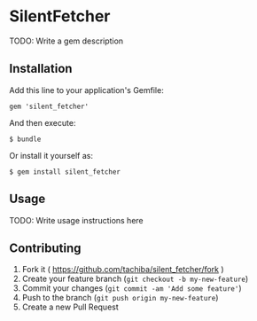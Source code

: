 # SilentFetcher

TODO: Write a gem description

## Installation

Add this line to your application's Gemfile:

    gem 'silent_fetcher'

And then execute:

    $ bundle

Or install it yourself as:

    $ gem install silent_fetcher

## Usage

TODO: Write usage instructions here

## Contributing

1. Fork it ( https://github.com/tachiba/silent_fetcher/fork )
2. Create your feature branch (`git checkout -b my-new-feature`)
3. Commit your changes (`git commit -am 'Add some feature'`)
4. Push to the branch (`git push origin my-new-feature`)
5. Create a new Pull Request

